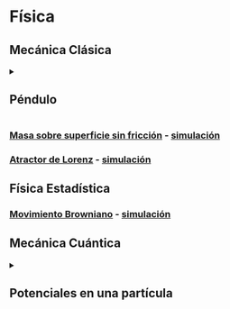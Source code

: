 # Física

## Mecánica Clásica

  <details>
  <summary><h2>Péndulo</h2></summary>

   - ### [Pendulo simple](Pendulo/simple/doc/simple.pdf) - [simulación](Pendulo/simple/script/main.py)
   - ### [Pendulo de masa](Pendulo/masa/doc/masa.pdf) - [simulación](Pendulo/masa/script/main.py)
   - ### [Pendulo simple doble](Pendulo/simpledb/doc/simpledb.pdf) - [simulación](Pendulo/simpledb/script/main.py)
   - ### [Pendulo de masa doble](Pendulo/masadb/doc/masadb.pdf) - [simulación](Pendulo/masadb/script/main.py)

  </details>

  ### [Masa sobre superficie sin fricción](Mesa/doc/mesa.pdf) - [simulación](Mesa/script/main.py)

  ### [Atractor de Lorenz](AtractorLorenz/doc/AtractorLorenz.pdf) - [simulación](AtractorLorenz/script/main.py)

  ## Física Estadística

  ### [Movimiento Browniano](Browniano/doc/Browniano.pdf) - [simulación](Browniano/script/main.py)

## Mecánica Cuántica

  <details>
  <summary><h2>Potenciales en una partícula</h2></summary>

   - ### [Doble Delta de Dirac](PotencialesCuanticos/DobleDeltaDirac/doc/DobleDeltaDirac.pdf) - [simulación](PotencialesCuanticos/DobleDeltaDirac/script/main.py)

  </details>
